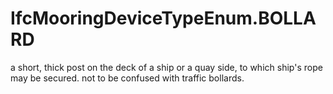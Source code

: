 IfcMooringDeviceTypeEnum.BOLLARD
================================
a short, thick post on the deck of a ship or a quay side, to which ship's rope
may be secured. not to be confused with traffic bollards.


